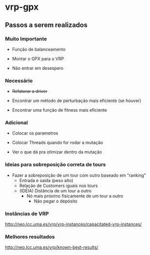# vrp-gpx

## Passos a serem realizados

### Muito Importante
- Função de balanceamento

- Montar o GPX para o VRP

- Não entrar em desespero

### Necessário
- ~~Refatorar a driver~~

- Encontrar um método de perturbação mais eficiente (se houver)

- Encontrar uma função de fitness mais eficiente

### Adicional
- Colocar os parametros

- Colocar Threads quando for rodar a mutação

- Ver o que dá pra otimizar dentro da  mutação

### Ideias para sobreposição correta de tours

- Fazer a sobreposição de um tour com outro baseado em "ranking"
    - Entrada e saída (peso alto)
    - Relação de Customers iguais nos tours
    - (IDÉIA) Distância de um tour a outro
        - Nó mais próximo fisicamente de um tour a outro
            - Não pegar o depósito

### Instâncias de VRP
http://neo.lcc.uma.es/vrp/vrp-instances/capacitated-vrp-instances/
### Melhores resultados
http://neo.lcc.uma.es/vrp/known-best-results/
